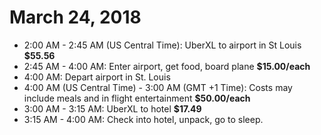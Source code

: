 # March 24, 2018
- 2:00 AM - 2:45 AM (US Central Time): UberXL to airport in St Louis **$55.56**
- 2:45 AM - 4:00 AM: Enter airport, get food, board plane **$15.00/each**
- 4:00 AM: Depart airport in St. Louis
- 4:00 AM (US Central Time) - 3:00 AM (GMT +1 Time): Costs may include meals and in flight entertainment **$50.00/each**
- 3:00 AM - 3:15 AM: UberXL to hotel **$17.49**
- 3:15 AM - 4:00 AM: Check into hotel, unpack, go to sleep.
